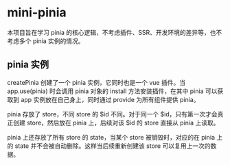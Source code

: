 # mini-pinia

本项目旨在学习 pinia 的核心逻辑，不考虑插件、SSR、开发环境的差异等，也不考虑多个 pinia 实例的情况。

## pinia 实例

createPinia 创建了一个 pinia 实例，它同时也是一个 vue 插件。当 app.use(pinia) 时会调用 pinia 对象的 install 方法安装插件，在其中 pinia 可以获取到 app 实例放在自己身上，同时通过 provide 为所有组件提供 pinia。

pinia 存放了 store，不同 store 的 $id 不同。对于同一个 $id，只有第一次才会真正创建 store，然后放在 pinia 上，后续对该 $id 的 store 直接从 pinia 上读取。

pinia 上还存放了所有 store 的 state，当某个 store 被销毁时，对应的在 pinia 上的 state 并不会被自动删除。这样当后续重新创建该 store 可以复用上一次的数据。
